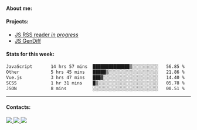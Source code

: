 #### About me:

#### Projects:
- [JS RSS reader *in progress*](https://github.com/GKoil/frontend-project-lvl3)
- [JS GenDiff](https://github.com/GKoil/GenDiff)

#### Stats for this week:
<!--START_SECTION:waka-->

```txt
JavaScript       14 hrs 57 mins  ██████████████▒░░░░░░░░░░   56.85 %
Other            5 hrs 45 mins   █████▒░░░░░░░░░░░░░░░░░░░   21.86 %
Vue.js           3 hrs 47 mins   ███▓░░░░░░░░░░░░░░░░░░░░░   14.40 %
SCSS             1 hr 31 mins    █▒░░░░░░░░░░░░░░░░░░░░░░░   05.78 %
JSON             8 mins          ░░░░░░░░░░░░░░░░░░░░░░░░░   00.51 %
```

<!--END_SECTION:waka-->
---
#### Contacts:

<a target='_blank' title='LinkedIn' href="https://www.linkedin.com/in/gkoil/">
  <img src="https://img.shields.io/badge/LinkedIn-0077B5?style=for-the-badge&logo=linkedin&logoColor=white" />
</a>
<a target='_blank' title='Telegram' href="https://t.me/gkoil">
  <img src="https://img.shields.io/badge/Telegram-2CA5E0?style=for-the-badge&logo=telegram&logoColor=white" />
</a>
<a target='_blank' title='Gmail' href="mailto: gk.grigorev@gmail.com">
  <img src="https://img.shields.io/badge/Gmail-D14836?style=for-the-badge&logo=gmail&logoColor=white" />
</a>

